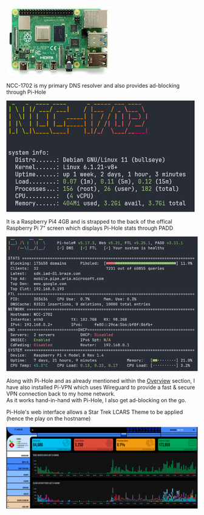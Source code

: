 
![](images/pi4.jpeg)

NCC-1702 is my primary DNS resolver and also provides ad-blocking through Pi-Hole


![](<images/nc-1702 ssh.png>)  

It is a Raspberry Pi4 4GB and is strapped to the back of the offical Raspberry Pi 7" screen which displays Pi-Hole stats through PADD

![](images/padd.png)

Along with Pi-Hole and as already mentioned within the [Overview](https://docs.xanderman.co.uk/overview/) section, I have also installed Pi-VPN which uses Wireguard to provide a fast & secure VPN connection back to my home network.  
As it works hand-in-hand with Pi-Hole, I also get ad-blocking on the go.

Pi-Hole's web interface allows a Star Trek LCARS Theme to be applied (hence the play on the hostname)

![](<images/pi-hole webinterface.png>)




